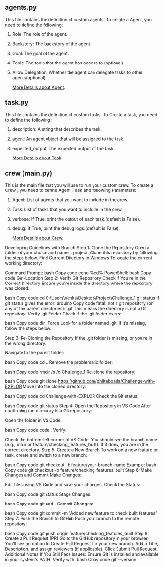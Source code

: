 ## agents.py
This file contains the definition of custom agents.
To create a Agent, you need to define the following:
1. Role: The role of the agent.
2. Backstory: The backstory of the agent.
3. Goal: The goal of the agent.
4. Tools: The tools that the agent has access to (optional).
5. Allow Delegation: Whether the agent can delegate tasks to other agents(optional).

    [More Details about Agent](https://docs.crewai.com/concepts/agents).

## task.py
This file contains the definition of custom tasks.
To Create a task, you need to define the following :
1. description: A string that describes the task.
2. agent: An agent object that will be assigned to the task.
3. expected_output: The expected output of the task.

    [More Details about Task](https://docs.crewai.com/concepts/tasks).

## crew (main.py)
This is the main file that you will use to run your custom crew.
To create a Crew , you need to define Agent ,Task and following Parameters:
1. Agent: List of agents that you want to include in the crew.
2. Task: List of tasks that you want to include in the crew.
3. verbose: If True, print the output of each task.(default is False).
4. debug: If True, print the debug logs.(default is False).

    [More Details about Crew](https://docs.crewai.com/concepts/crew).

Developing Guidelines with Branch
Step 1: Clone the Repository
Open a folder of your choice and name it project.
Clone this repository by following the steps below.
Find Current Directory in Windows
To locate the current working directory:

Command Prompt:
bash
Copy code
echo %cd%
PowerShell:
bash
Copy code
Get-Location
Step 2: Verify Git Repository
Check If You’re in the Correct Directory
Ensure you’re inside the directory where the repository was cloned:

bash
Copy code
cd C:\Users\Venks\Desktop\Project\Challenge_1
git status
If git status gives the error:
arduino
Copy code
fatal: not a git repository (or any of the parent directories): .git
This means the directory is not a Git repository.
Verify .git Folder
Check if the .git folder exists:

bash
Copy code
dir -Force
Look for a folder named .git. If it’s missing, follow the steps below.

Step 3: Re-Cloning the Repository
If the .git folder is missing, or you’re in the wrong directory:

Navigate to the parent folder:

bash
Copy code
cd ..
Remove the problematic folder:

bash
Copy code
rmdir /s /q Challenge_1
Re-clone the repository:

bash
Copy code
git clone https://github.com/philtaboada/Challenge-with-EXPLOR
Move into the cloned directory:

bash
Copy code
cd Challenge-with-EXPLOR
Check the Git status:

bash
Copy code
git status
Step 4: Open the Repository in VS Code
After confirming the directory is a Git repository:

Open the folder in VS Code:

bash
Copy code
code .
Verify:

Check the bottom-left corner of VS Code. You should see the branch name (e.g., main or feature/checking_features_built).
If it does, you are in the correct directory.
Step 5: Create a New Branch
To work on a new feature or task, create and switch to a new branch:

bash
Copy code
git checkout -b feature/your-branch-name
Example:
bash
Copy code
git checkout -b feature/checking_features_built
Step 6: Make Changes and Commit
Make Changes:

Edit files using VS Code and save your changes.
Check the Status:

bash
Copy code
git status
Stage Changes:

bash
Copy code
git add .
Commit Changes:

bash
Copy code
git commit -m "Added new feature to check built features"
Step 7: Push the Branch to GitHub
Push your branch to the remote repository:

bash
Copy code
git push origin feature/checking_features_built
Step 8: Create a Pull Request (PR)
Go to the GitHub repository in your browser.
You’ll see an option to Create Pull Request for your new branch.
Add a Title, Description, and assign reviewers (if applicable).
Click Submit Pull Request.
Additional Notes
If You Still Face Issues:
Ensure Git is installed and available in your system's PATH.
Verify with:
bash
Copy code
git --version